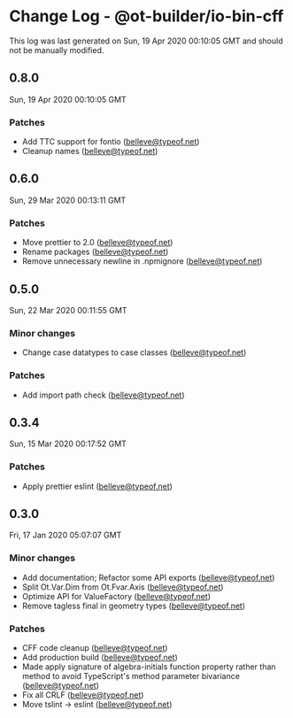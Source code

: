# Change Log - @ot-builder/io-bin-cff

This log was last generated on Sun, 19 Apr 2020 00:10:05 GMT and should not be manually modified.

<!-- Start content -->

## 0.8.0

Sun, 19 Apr 2020 00:10:05 GMT

### Patches

- Add TTC support for fontio (belleve@typeof.net)
- Cleanup names (belleve@typeof.net)

## 0.6.0
Sun, 29 Mar 2020 00:13:11 GMT

### Patches

- Move prettier to 2.0 (belleve@typeof.net)
- Rename packages (belleve@typeof.net)
- Remove unnecessary newline in .npmignore (belleve@typeof.net)
## 0.5.0
Sun, 22 Mar 2020 00:11:55 GMT

### Minor changes

- Change case datatypes to case classes (belleve@typeof.net)
### Patches

- Add import path check (belleve@typeof.net)
## 0.3.4
Sun, 15 Mar 2020 00:17:52 GMT

### Patches

- Apply prettier eslint (belleve@typeof.net)
## 0.3.0
Fri, 17 Jan 2020 05:07:07 GMT

### Minor changes

- Add documentation; Refactor some API exports (belleve@typeof.net)
- Split Ot.Var.Dim from Ot.Fvar.Axis (belleve@typeof.net)
- Optimize API for ValueFactory (belleve@typeof.net)
- Remove tagless final in geometry types (belleve@typeof.net)
### Patches

- CFF code cleanup (belleve@typeof.net)
- Add production build (belleve@typeof.net)
- Made apply signature of algebra-initials function property rather than method to avoid TypeScript's method parameter bivariance (belleve@typeof.net)
- Fix all CRLF (belleve@typeof.net)
- Move tslint -> eslint (belleve@typeof.net)
